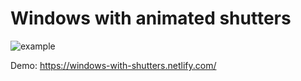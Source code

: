 # Windows with animated shutters

![example](shutters.gif)

Demo: https://windows-with-shutters.netlify.com/
